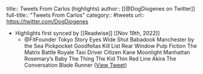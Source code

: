 title:: Tweets From Carlos (highlights)
author:: [[@DogDiogenes on Twitter]]
full-title:: "Tweets From Carlos"
category:: #tweets
url:: https://twitter.com/DogDiogenes

- Highlights first synced by [[Readwise]] [[Nov 19th, 2022]]
	- @FitFounder Tokyo Story
	  Eyes Wide Shut
	  Babadook
	  Manchester by the Sea
	  Pickpocket
	  Goodfellas
	  Kill List
	  Rear Window
	  Pulp Fiction
	  The Matrix
	  Battle Royale
	  Taxi Driver
	  Citizen Kane
	  Moonlight
	  Manhattan
	  Rosemary’s Baby
	  The Thing
	  The Kid
	  Thin Red Line
	  Akira
	  The Conversation
	  Blade Runner ([View Tweet](https://twitter.com/DogDiogenes/status/1426598185871478785))